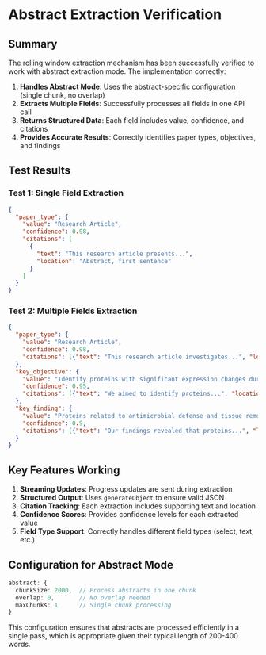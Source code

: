 # Abstract Extraction Verification

## Summary

The rolling window extraction mechanism has been successfully verified to work with abstract extraction mode. The implementation correctly:

1. **Handles Abstract Mode**: Uses the abstract-specific configuration (single chunk, no overlap)
2. **Extracts Multiple Fields**: Successfully processes all fields in one API call
3. **Returns Structured Data**: Each field includes value, confidence, and citations
4. **Provides Accurate Results**: Correctly identifies paper types, objectives, and findings

## Test Results

### Test 1: Single Field Extraction
```json
{
  "paper_type": {
    "value": "Research Article",
    "confidence": 0.98,
    "citations": [
      {
        "text": "This research article presents...",
        "location": "Abstract, first sentence"
      }
    ]
  }
}
```

### Test 2: Multiple Fields Extraction
```json
{
  "paper_type": {
    "value": "Research Article",
    "confidence": 0.98,
    "citations": [{"text": "This research article investigates...", "location": "Abstract, first sentence"}]
  },
  "key_objective": {
    "value": "Identify proteins with significant expression changes during TB treatment",
    "confidence": 0.95,
    "citations": [{"text": "We aimed to identify proteins...", "location": "Abstract, objectives"}]
  },
  "key_finding": {
    "value": "Proteins related to antimicrobial defense and tissue remodeling (TSP4, TIMP-2, LBP) showed significant changes",
    "confidence": 0.9,
    "citations": [{"text": "Our findings revealed that proteins...", "location": "Abstract, results"}]
  }
}
```

## Key Features Working

1. **Streaming Updates**: Progress updates are sent during extraction
2. **Structured Output**: Uses `generateObject` to ensure valid JSON
3. **Citation Tracking**: Each extraction includes supporting text and location
4. **Confidence Scores**: Provides confidence levels for each extracted value
5. **Field Type Support**: Correctly handles different field types (select, text, etc.)

## Configuration for Abstract Mode

```typescript
abstract: {
  chunkSize: 2000,  // Process abstracts in one chunk
  overlap: 0,       // No overlap needed
  maxChunks: 1      // Single chunk processing
}
```

This configuration ensures that abstracts are processed efficiently in a single pass, which is appropriate given their typical length of 200-400 words. 